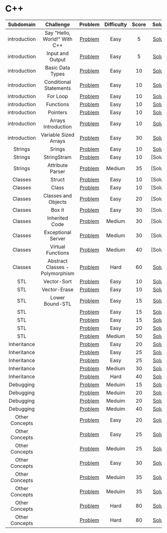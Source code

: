 # C++


|  Subdomain  |         Challenge         |          Problem          |          Difficulty          |          Score    |        Solution            |
| :---: | :-----------------------: | :-----------------------: | :--------------------------: | :---------------------: | :------------------------: |
|   introduction    |   Say "Hello, World!" With C++       |       [Problem](https://www.hackerrank.com/challenges/cpp-hello-world)        |    Easy      |    5   |           [Solution](https://github.com/Abdelrhman97/Hackerrank/blob/main/C%2B%2B/01%20-%20%20Introduction/01%20-%20Say%20%22Hello%2C%20World!%22%20With%20C%2B%2B.cpp)                 |
|   introduction    |   Input and Output       |       [Problem](https://www.hackerrank.com/challenges/cpp-input-and-output)        |    Easy      |    5   |           [Solution](https://github.com/Abdelrhman97/Hackerrank/blob/main/C%2B%2B/01%20-%20%20Introduction/02%20-%20Input%20and%20Output.cpp)                 |
|   introduction    |   Basic Data Types       |       [Problem](https://www.hackerrank.com/challenges/c-tutorial-basic-data-types)        |    Easy      |    10   |           [Solution](https://github.com/Abdelrhman97/Hackerrank/blob/main/C%2B%2B/01%20-%20%20Introduction/03%20-%20Basic%20Data%20Types.cpp)                 |
|   introduction    |   Conditional Statements       |       [Problem](https://www.hackerrank.com/challenges/c-tutorial-conditional-if-else)        |    Easy      |    10   |           [Solution](https://github.com/Abdelrhman97/Hackerrank/blob/main/C%2B%2B/01%20-%20%20Introduction/04%20-%20Conditional%20Statements.cpp)                 |
|   introduction    |   For Loop      |       [Problem](https://www.hackerrank.com/challenges/c-tutorial-for-loop)        |    Easy      |    10   |           [Solution](https://github.com/Abdelrhman97/Hackerrank/blob/main/C%2B%2B/01%20-%20%20Introduction/06%20-%20Functions.cpp)                 |
|   introduction    |   Functions          |       [Problem](https://www.hackerrank.com/challenges/c-tutorial-functions)        |    Easy      |    10   |           [Solution](https://github.com/Abdelrhman97/Hackerrank/blob/main/C%2B%2B/01%20-%20%20Introduction/06%20-%20Functions.cpp)                 |
|   introduction    |   Pointers          |       [Problem](https://www.hackerrank.com/challenges/c-tutorial-pointer)        |    Easy      |    10   |           [Solution](https://github.com/Abdelrhman97/Hackerrank/blob/main/C%2B%2B/01%20-%20%20Introduction/07%20-%20Pointers.cpp)                 |
|   introduction    |   Arrays Introduction          |       [Problem](https://www.hackerrank.com/challenges/arrays-introduction)        |    Easy      |    10   |           [Solution](https://github.com/Abdelrhman97/Hackerrank/blob/main/C%2B%2B/01%20-%20%20Introduction/08%20-%20Arrays%20Introduction.cpp)                 |
|   introduction    |   Variable Sized Arrays          |       [Problem](https://www.hackerrank.com/challenges/variable-sized-arrays)        |    Easy      |    30   |           [Solution](https://github.com/Abdelrhman97/Hackerrank/blob/main/C%2B%2B/01%20-%20%20Introduction/09%20-%20Variable%20Sized%20Arrays.cpp)                 |
|   Strings    |     Srings        |       [Problem](https://www.hackerrank.com/challenges/c-tutorial-strings)        |    Easy      |    10   |           [Solution](https://github.com/Abdelrhman97/Hackerrank/blob/main/C%2B%2B/02%20-%20Strings/01%20-%20Strings.cpp)                 |
|   Strings    |    StringStram         |       [Problem]()        |    Easy      |    10   |           [Solution]                 |
|   Strings    |     Attribute Parser        |       [Problem]()        |    Medium      |    35   |           [Solution]                 |
|   Classes    |    Struct         |       [Problem]()        |    Easy      |    10   |           [Solution]                 |
|   Classes    |    Class       |       [Problem]()        |    Easy      |    10   |           [Solution]                 |
|   Classes    |    Classes and Objects         |       [Problem]()        |    Easy      |    20   |           [Solution]                 |
|   Classes    |    Box it         |       [Problem]()        |    Easy      |    30   |           [Solution]                 |
|   Classes    |    Inherited Code         |       [Problem]()        |    Medium      |    30   |           [Solution]                 |
|   Classes    |    Exceptional Server         |       [Problem]()        |    Medium      |    30   |           [Solution]                 |
|   Classes    |    Virtual Functions         |       [Problem]()        |    Medium     |    40   |           [Solution]                 |
|   Classes    |    Abstract Classes - Polymorphism         |       [Problem]()       |    Hard     |    60   |           [Solution]()                 |
|   STL    |     Vector-Sort        |       [Problem](https://www.hackerrank.com/challenges/vector-sort/problem)       |    Easy     |    10   |           [Solution](https://github.com/Abdelrhman97/Hackerrank/blob/main/C%2B%2B/04%20-%20STL/01%20-%20Vector-Sort.cpp)                 |
|   STL    |     Vector-Erase        |       [Problem]()       |    Easy     |    10   |           [Solution]()                 |
|   STL    |     Lower Bound-STL        |       [Problem]()       |    Easy     |    15   |           [Solution]()                 |
|   STL    |             |       [Problem]()       |    Easy     |    15   |           [Solution]()                 |
|   STL    |             |       [Problem]()       |    Easy     |    15   |           [Solution]()                 |
|   STL    |             |       [Problem]()       |    Easy     |    20   |           [Solution]()                 |
|   STL    |             |       [Problem]()       |    Medium     |    50   |           [Solution]()               |
|   Inheritance    |             |       [Problem]()       |    Easy     |    20   |           [Solution]()               |
|   Inheritance    |             |       [Problem]()       |    Easy     |    25   |           [Solution]()               |
|   Inheritance    |             |       [Problem]()       |    Easy     |    25   |           [Solution]()               |
|   Inheritance    |             |       [Problem]()       |    Medium     |    30   |           [Solution]()               |
|   Inheritance    |             |       [Problem]()       |    Hard     |    40   |           [Solution]()               |
|   Debugging    |             |       [Problem]()       |    Meduim     |    15   |           [Solution]()               |
|   Debugging    |             |       [Problem]()       |    Meduim     |    20   |           [Solution]()               |
|   Debugging    |             |       [Problem]()       |    Meduim     |    20   |           [Solution]()               |
|   Debugging    |             |       [Problem]()       |    Meduim     |    40   |           [Solution]()               |
|   Other Concepts    |             |       [Problem]()       |    Easy     |    20   |           [Solution]()               |
|   Other Concepts    |             |       [Problem]()       |    Easy     |    25   |           [Solution]()               |
|   Other Concepts    |             |       [Problem]()       |    Meduim     |    25   |           [Solution]()               |
|   Other Concepts    |             |       [Problem]()       |    Easy     |    30   |           [Solution]()               |
|   Other Concepts    |             |       [Problem]()       |    Meduim     |    35   |           [Solution]()               |
|   Other Concepts    |             |       [Problem]()       |    Meduim     |    35   |           [Solution]()               |
|   Other Concepts    |             |       [Problem]()       |    Hard     |    80   |           [Solution]()               |
|   Other Concepts    |             |       [Problem]()       |    Hard     |    80   |           [Solution]()               |
